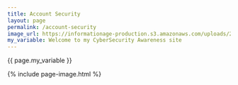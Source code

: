 ```yaml
---
title: Account Security
layout: page
permalink: /account-security
image_url: https://informationage-production.s3.amazonaws.com/uploads/2022/10/what-to-know-about-user-authentication-cyber-security.jpeg
my_variable: Welcome to my CyberSecurity Awareness site
---
```

{{ page.my_variable }}

{% include page-image.html %}
